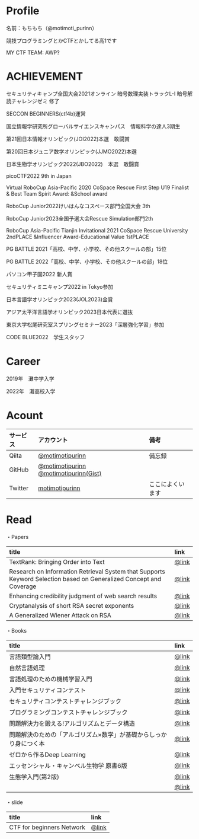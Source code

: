 # Profile
名前：もちもち（@motimoti_purinn）

競技プログラミングとかCTFとかしてる高1です

MY CTF TEAM: AWP?

# ACHIEVEMENT

セキュリティキャンプ全国大会2021オンライン 暗号数理実装トラックL-I 暗号解読チャレンジゼミ 修了

SECCON BEGINNERS(ctf4b)運営

国立情報学研究所グローバルサイエンスキャンパス　情報科学の達人3期生

第21回日本情報オリンピック(JOI2022)本選　敢闘賞

第20回日本ジュニア数学オリンピック(JJMO2022)本選

日本生物学オリンピック2022(JBO2022)　本選　敢闘賞

picoCTF2022 9th in Japan

Virtual RoboCup Asia-Pacific 2020 CoSpace Rescue First Step U19  Finalist & Best Team Spirit Award: &School award

RoboCup Junior2022けいはんなコスペース部門全国大会 3th

RoboCup Junior2023全国予選大会Rescue Simulation部門2th

RoboCup Asia-Pacific Tianjin Invitational 2021 CoSpace Rescue University
2ndPLACE &Influencer Award-Educational Value 1stPLACE

PG BATTLE 2021「高校、中学、小学校、その他スクールの部」15位

PG BATTLE 2022「高校、中学、小学校、その他スクールの部」18位

パソコン甲子園2022 新人賞

セキュリティミニキャンプ2022 in Tokyo参加

日本言語学オリンピック2023(JOL2023)金賞

アジア太平洋言語学オリンピック2023日本代表に選抜

東京大学松尾研究室スプリングセミナー2023「深層強化学習」参加

CODE BLUE2022　学生スタッフ

# Career

2019年　灘中学入学

2022年　灘高校入学




# Acount

|サービス|アカウント|備考|
|:---|:---|:---|
|Qiita|[@motimotipurinn](http://qiita.com/motimotipurinn)|備忘録|
|GitHub|[@motimotipurinn](https://github.com/motimotipurinn)  [@motimotipurinn(Gist)](https://gist.github.com/motimotipurinn)||
|Twitter|[motimotipurinn](https://twitter.com/motimoti_purinn)|ここによくいます|

# Read

・Papers

|title|link|
|:---|:---|
|TextRank: Bringing Order into Text|[@link](https://aclanthology.org/W04-3252/)|
|Research on Information Retrieval System that Supports Keyword Selection based on Generalized Concept and Coverage|[@link](https://www.jstage.jst.go.jp/article/tjsai/20/4/20_4_270/_article)|
|Enhancing credibility judgment of web search results|[@link](https://dl.acm.org/doi/10.1145/1978942.1979126)|
|Cryptanalysis of short RSA secret exponents|[@link](https://ieeexplore.ieee.org/document/54902)|
|A Generalized Wiener Attack on RSA|[@link](https://www.iacr.org/archive/pkc2004/29470001/29470001.pdf)|

・Books

|title|link|
|:---|:---|
|言語類型論入門|[@link](https://amzn.asia/d/bqTP8am)|
|自然言語処理|[@link](https://amzn.asia/d/0CN7KQY)|
|言語処理のための機械学習入門|[@link](https://amzn.asia/d/a66Vl3z)|
|入門セキュリティコンテスト|[@link](https://amzn.asia/d/8cE27iR)|
|セキュリティコンテストチャレンジブック|[@link](https://amzn.asia/d/8BNBWKV)|
|プログラミングコンテストチャレンジブック|[@link](https://amzn.asia/d/7XERcpK)|
|問題解決力を鍛える!アルゴリズムとデータ構造|[@link](https://amzn.asia/d/2cl5UH3)|
|問題解決のための「アルゴリズム×数学」が基礎からしっかり身につく本|[@link](https://amzn.asia/d/gjJbBdk)|
|ゼロから作るDeep Learning|[@link](https://amzn.asia/d/8v8e9bI)|
|エッセンシャル・キャンベル生物学 原書6版|[@link](https://amzn.asia/d/gkqgVie)|
|生態学入門(第2版)|[@link](https://amzn.asia/d/8AJJ77U)|
||[@link]()|



・slide

|title|link|
|:---|:---|
|CTF for beginners Network|[@link](https://www.slideshare.net/ctf4b/ctf-for-60147258)|





